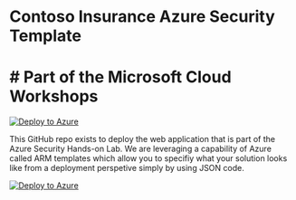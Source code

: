 # Contoso Insurance Azure Security Template
# # Part of the Microsoft Cloud Workshops

[![Deploy to Azure](http://azuredeploy.net/deploybutton.png)](https://azuredeploy.net/)

This GitHub repo exists to deploy the web application that is part of the Azure Security Hands-on Lab. We are leveraging a capability of Azure called ARM templates which allow you to specifiy what your solution looks like from a deployment perspetive simply by using JSON code. 

[![Deploy to Azure](http://azuredeploy.net/deploybutton.png)](https://azuredeploy.net/)
